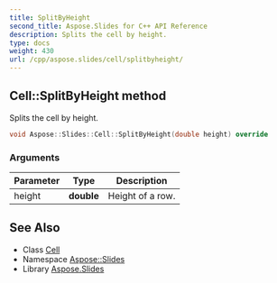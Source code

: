 ```yaml
---
title: SplitByHeight
second_title: Aspose.Slides for C++ API Reference
description: Splits the cell by height.
type: docs
weight: 430
url: /cpp/aspose.slides/cell/splitbyheight/
---
```

## Cell::SplitByHeight method


Splits the cell by height.

```cpp
void Aspose::Slides::Cell::SplitByHeight(double height) override
```


### Arguments

| Parameter | Type | Description |
| --- | --- | --- |
| height | **double** | Height of a row. |

## See Also

* Class [Cell](../)
* Namespace [Aspose::Slides](../../)
* Library [Aspose.Slides](../../../)
